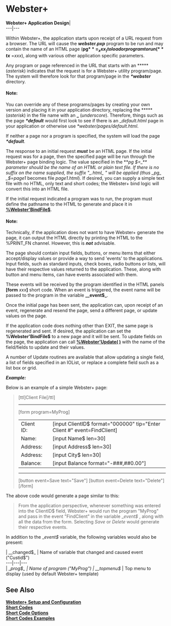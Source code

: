 # Webster+

**Webster+ Application Design**|   
---|---  
  
Within Webster+, the application starts upon receipt of a URL request from a browser. The URL will cause the **_webster.pxp_** program to be run and may contain the name of an HTML page (**pg$** =_xxx_) to load or program to run (**tx$** =_xxx_), along with various other application specific parameters.

Any program or page referenced in the URL that starts with an ***** (_asterisk_) indicates that the request is for a Webster+ utility program/page. The system will therefore look for that program/page in the **_*webster_** directory.

#### **Note:**  
You can override any of these programs/pages by creating your own version and placing it in your application directory, replacing the ***** (_asterisk_) in the file name with an **_** (_underscore_). Therefore, things such as the page **_*default_** would first look to see if there is an  __default.html_ page in your application or otherwise use _*webster/pages/default.html_.

If neither a page nor a program is specified, the system will load the page **_*default_**.

The response to an initial request **_must_** be an HTML page. If the initial request was for a page, then the specified page will be run through the Webster+ page binding logic. The value specified in the **_pg_ _$=_** parameter should be the name of an HTML or plain text file. If there is no suffix on the name supplied, the suffix "_.html_ " will be applied (thus _pg_ _$=page1_ becomes file _page1.html_). If desired, you can supply a simple text file with no HTML, only text and short codes; the Webster+ bind logic will convert this into an HTML file.

If the initial request indicated a program was to run, the program must define the pathname to the HTML to generate and place it in **[%Webster'BindFile$](Bind%20Object%20Methods.md)**.

#### **Note:**  
Technically, if the application does not want to have Webster+ generate the page, it can output the HTML directly by printing the HTML to the %PRINT_FN channel. However, this is **_not_** advisable.

The page should contain input fields, buttons, or menu items that either accept/display values or provide a way to send 'events' to the applications. Input fields, such as standard inputs, check boxes, radio buttons or lists, will have their respective values returned to the application. These, along with button and menu items, can have events associated with them.

These events will be received by the program identified in the HTML panels **[form** _xxx_**]** short code. When an event is triggered, the event name will be passed to the program in the variable **__event$_**.

Once the initial page has been sent, the application can, upon receipt of an event, regenerate and resend the page, send a different page, or update values on the page.

If the application code does nothing other than EXIT, the same page is regenerated and sent. If desired, the application can set the **%Webster'BindFile$** to a new page and it will be sent. To update fields on the page, the application can call **[%Webster'Update( )](Webster%20Object%20Methods.htm#update)** with the name of the field/fields to update and their values.

A number of Update routines are available that allow updating a single field, a list of fields specified in an IOList, or replace a complete field such as a list box or grid.

**_Example:_**

Below is an example of a simple Webster+ page:

> <!DOCTYPE html>  
>  <html>  
>  <head>  
>  </head>  
>  <body>  
>  [ttl]Client File[/ttl]  
>  <hr>  
>  [form program=MyProg]  
>  <table width="500">  
>  <tr>  
>  <td>Client ID:<td>  
>  <td>[input ClientID$ format="000000" tip="Enter Client #" event=FindClient]</td>  
>  </tr>  
>  <tr>  
>  <td>Name:<td>  
>  <td>[input Name$ len=30]</td>  
>  </tr>  
>  <tr>  
>  <td>Address:<td>  
>  <td>[input Address$ len=30]</td>  
>  </tr>  
>  <tr>  
>  <td>Address:<td>  
>  <td>[input City$ len=30]</td>  
>  </tr>  
>  <tr>  
>  <td>Balance:<td>  
>  <td>[input Balance format="-###,##0.00"]</td>  
>  </tr>  
>  </table><hr>  
>  [button event=Save text="Save"] [button event=Delete text="Delete"]  
>  [/form]  
>  </body>  
>  </html>

The above code would generate a page similar to this:

> From the application perspective, whenever something was entered into the ClientID$ field, Webster+ would run the program "MyProg" and pass in the event "FindClient" in the variable __event$_ , along with all the data from the form. Selecting _Save_ or _Delete_ would generate their respective events.

In addition to the __event$_ variable, the following variables would also be present:

|  __changed$_ |  Name of variable that changed and caused event ("Custid$")  
---|---|---  
|  __prog$_ |  Name of program ("MyProg")  
|  __topmenu$_ |  Top menu to display (used by default Webster+ template)  
  
## See Also

**[Webster+ Setup and Configuration](Webster%20Setup.md)  
[Short Codes](Short%20Codes.md)  
[Short Code Options](Short%20Code%20Options.md)  
[Short Codes Examples](Webster%20Code%20Examples.md)**
